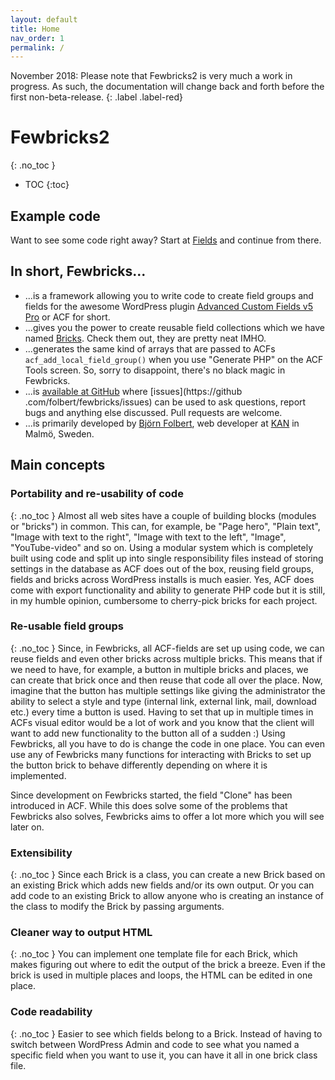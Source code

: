 ```yaml
---
layout: default
title: Home
nav_order: 1
permalink: /
---
```


November 2018: Please note that Fewbricks2 is very much a work in progress. As such, the documentation will change back and forth before the
first non-beta-release.
{: .label .label-red}

# Fewbricks2
{: .no_toc }

- TOC
{:toc}

## Example code
Want to see some code right away? Start at [Fields](/fields) and continue from there.

## In short, Fewbricks...
- ...is a framework allowing you to write code to create field groups and fields for the awesome WordPress plugin [Advanced Custom Fields v5 Pro](http://www.advancedcustomfields.com/) or ACF for short.
- ...gives you the power to create reusable field collections which we have named [Bricks](/bricks). Check them out, they are pretty neat IMHO.
- ...generates the same kind of arrays that are passed to ACFs `acf_add_local_field_group()` when you use "Generate PHP"
 on the ACF Tools screen. So, sorry to disappoint, there's no black magic in Fewbricks.
- ...is [available at GitHub](https://github.com/folbert/fewbricks) where [issues](https://github
.com/folbert/fewbricks/issues) can be used to ask questions, report bugs and anything else discussed. Pull requests are welcome.
- ...is primarily developed by [Björn Folbert](https://folbert.com), web developer at [KAN](https://kan.se) in Malmö,
Sweden.

## Main concepts

### Portability and re-usability of code
{: .no_toc }
Almost all web sites have a couple of building blocks (modules or "bricks") in common. This can, for example, be "Page hero", "Plain text", "Image with text to the right", "Image with text to the left", "Image", "YouTube-video" and so on. Using a modular system which is completely built using code and split up into single responsibility files instead of storing settings in the database as ACF does out of the box, reusing field groups, fields and bricks across WordPress installs is much easier. Yes, ACF does come with export functionality and ability to generate PHP code but it is still, in my humble opinion, cumbersome to cherry-pick bricks for each project.

### Re-usable field groups
{: .no_toc }
Since, in Fewbricks, all ACF-fields are set up using code, we can reuse fields and even other bricks across multiple bricks. This means that if we need to have, for example, a button in multiple bricks and places, we can create that brick once and then reuse that code all over the place. Now, imagine that the button has multiple settings like giving the administrator the ability to select a style and type (internal link, external link, mail, download etc.) every time a button is used. Having to set that up in multiple times in ACFs visual editor would be a lot of work and you know that the client will want to add new functionality to the button all of a sudden :) Using Fewbricks, all you have to do is change the code in one place. You can even use any of Fewbricks many functions for interacting with Bricks to set up the button brick to behave differently depending on where it is implemented.

Since development on Fewbricks started, the field "Clone" has been introduced in ACF. While this does solve some of the problems that Fewbricks also solves, Fewbricks aims to offer a lot more which you will see later on.

### Extensibility
{: .no_toc }
Since each Brick is a class, you can create a new Brick based on an existing Brick which adds new fields and/or its own output. Or you can add code to an existing Brick to allow anyone who is creating an instance of the class to modify the Brick by passing arguments.

### Cleaner way to output HTML
{: .no_toc }
You can implement one template file for each Brick, which makes figuring out where to edit the output of the brick a breeze. Even if the brick is used in multiple places and loops, the HTML can be edited in one place.

### Code readability
{: .no_toc }
Easier to see which fields belong to a Brick. Instead of having to switch between WordPress Admin and code to see what you named a specific field when you want to use it, you can have it all in one brick class file.
